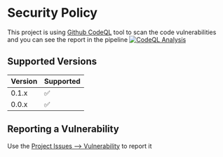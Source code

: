 # Security Policy

This project is using [Github CodeQL](https://codeql.github.com/) tool to scan the code vulnerabilities and you can see the report in the pipeline
[![CodeQL Analysis](https://github.com/slashdevops/idp-scim-sync/actions/workflows/codeql-analysis.yml/badge.svg)](https://github.com/slashdevops/idp-scim-sync/actions/workflows/codeql-analysis.yml)

## Supported Versions

| Version | Supported          |
| ------- | ------------------ |
| 0.1.x   | :white_check_mark: |
| 0.0.x   | :white_check_mark: |

## Reporting a Vulnerability

Use the [Project Issues --> Vulnerability](https://github.com/slashdevops/idp-scim-sync/issues/new/choose) to report it
